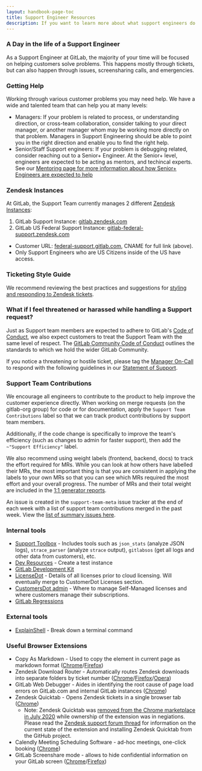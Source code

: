 ```yaml
---
layout: handbook-page-toc
title: Support Engineer Resources
description: If you want to learn more about what support engineers do and how they do it, this is the place.
---
```


### A Day in the life of a Support Engineer

As a Support Engineer at GitLab, the majority of your time will be focused on helping customers solve problems. This happens mostly through tickets, but can also happen through issues, screensharing calls, and emergencies.

### Getting Help

Working through various customer problems you may need help. We have a wide and talented team that can help you at many levels:

- Managers: If your problem is related to process, or understanding direction, or cross-team collaboration, consider talking to your direct manager, or another manager whom may be working more directly on that problem. Managers in Support Engineering should be able to point you in the right direction and enable you to find the right help.
- Senior/Staff Support engineers: If your problem is debugging related, consider reaching out to a Senior+ Engineer. At the Senior+ level, engineers are expected to be acting as mentors, and techincal experts. See our [Mentoring page for more information about how Senior+ Engineers are expected to help](/handbook/support/engineering/mentorship.html)

### Zendesk Instances

At GitLab, the Support Team currently manages 2 different [Zendesk Instances](/handbook/support/support-ops/documentation/zendesk_instances.html):

1. GitLab Support Instance:  [gitlab.zendesk.com](https://gitlab.zendesk.com)
1. GitLab US Federal Support Instance: [gitlab-federal-support.zendesk.com](https://gitlab-federal-support.zendesk.com)
  - Customer URL: [federal-support.gitlab.com](https://federal-support.gitlab.com), CNAME for full link (above).
  - Only Support Engineers who are US Citizens inside of the US have access.

### Ticketing Style Guide

We recommend reviewing the best practices and suggestions for [styling and responding to Zendesk tickets](/handbook/support/workflows/how-to-respond-to-tickets.html).

### What if I feel threatened or harassed while handling a Support request?

Just as Support team members are expected to adhere to GitLab's [Code of Conduct](/handbook/people-group/code-of-conduct), we also expect customers to treat the Support Team with the same level of respect. The [GitLab Community Code of Conduct](https://about.gitlab.com/community/contribute/code-of-conduct/) outlines the standards to which we hold the wider GitLab Community.

If you notice a threatening or hostile ticket, please tag the [Manager On-Call](/handbook/support/on-call/#manager-on-call) to respond with the following guidelines in our [Statement of Support](/support/#please-dont-use-language-intended-to-threaten-or-harass).

### Support Team Contributions

We encourage all engineers to contribute to the product to help improve the customer experience directly. When working on merge requests (on the gitlab-org group) for code or for documentation, apply the
`Support Team Contributions` label so that we can track product contributions by support team
members.

Additionally, if the code change is specifically to improve the team's efficiency
(such as changes to admin for faster support), then add the `~"Support Efficiency"` label.

We also recommend using weight labels (frontend, backend, docs) to track the effort required for MRs.
While you can look at how others have labelled their MRs, the most important thing is that you are consistent in applying the labels to your own MRs
so that you can see which MRs required the most effort and your overall progress.
The number of MRs and their total weight are included in the [1:1 generator reports](https://gitlab.com/gitlab-com/support/toolbox/1-1-issue-generator).

An issue is created in the `support-team-meta` issue tracker at the
end of each week with a list of support team contributions merged in the past week. View the
[list of summary issues here](https://gitlab.com/gitlab-com/support/support-team-meta/issues?label_name%5B%5D=Support%20Team%20Contributions).

### Internal tools

- [Support Toolbox](https://gitlab.com/gitlab-com/support/toolbox) - Includes tools such as `json_stats` (analyze JSON logs), `strace_parser` (analyze `strace` output), `gitlabsos` (get all logs and other data from customers), etc.
- [Dev Resources](https://gitlab.com/gitlab-com/dev-resources) - Create a test instance
- [GitLab Development Kit](https://gitlab.com/gitlab-org/gitlab-development-kit)
- [LicenseDot](https://license.gitlab.com/) - Details of all licenses prior to cloud licensing. Will eventually merge to CustomerDot Licenses section.
- [CustomersDot admin](https://customers.gitlab.com/admin/) - Where to manage Self-Managed licenses and where customers manage their subscriptions.
- [GitLab Regressions](https://regressions.gitlab.io/)

### External tools

- [ExplainShell](https://explainshell.com/) - Break down a terminal command

### Useful Browser Extensions

- Copy As Markdown - Used to copy the element in current page as markdown format ([Chrome](https://chrome.google.com/webstore/detail/copy-as-markdown/dgoenpnkphkichnohepecnmpmihnabdg?hl=en)/[Firefox](https://addons.mozilla.org/en-US/firefox/addon/copy-as-markdown/))
- Zendesk Download Router - Automatically routes Zendesk downloads into separate folders by ticket number ([Chrome](https://chrome.google.com/webstore/detail/zendesk-download-router/pgfhacdbkdeppdjgighdeejjfneifkml)/[Firefox](https://addons.mozilla.org/en-GB/firefox/addon/zendesk-download-router/)/[Opera](https://addons.opera.com/en-gb/extensions/details/zendesk-download-router/))
- GitLab Web Debugger - Aides in identifying the root cause of page load errors on GitLab.com and internal GitLab instances ([Chrome](https://gitlab.com/gitlab-com/gl-infra/gitlab-web-debugger))
- Zendesk Quicktab - Opens Zendesk tickets in a single browser tab ([Chrome](https://chrome.google.com/webstore/detail/zendesk-quicktab/imgmkpifcfhbfdklogcpdnkohifklebb))
  - Note: Zendesk Quicktab was [removed from the Chrome marketplace in July 2020](https://support.tymeshift.com/hc/en-us/articles/360003993613-Install-Zendesk-Quicktab-Chrome-Extension) while ownership of the extension was in negiations. Please read the [Zendesk support forum thread](https://support.zendesk.com/hc/en-us/community/posts/360001108948/comments/360012160754) for information on the current state of the extension and installing Zendesk Quicktab from the GitHub project.
- Calendly Meeting Scheduling Software - ad-hoc meetings, one-click booking ([Chrome](https://chrome.google.com/webstore/detail/calendly-meeting-scheduli/cbhilkcodigmigfbnphipnnmamjfkipp))
- GitLab Screenshare mode - allows to hide confidential information on your GitLab screen ([Chrome](https://gitlab.com/leipert-projects/gitlab-screenshare-mode#chrome)/[Firefox](https://gitlab.com/leipert-projects/gitlab-screenshare-mode#firefox))
